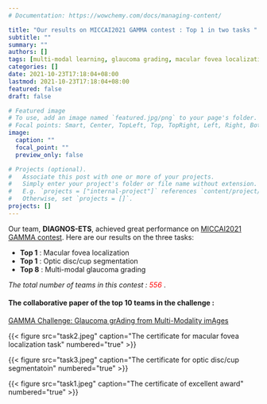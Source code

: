 ```yaml
---
# Documentation: https://wowchemy.com/docs/managing-content/

title: "Our results on MICCAI2021 GAMMA contest : Top 1 in two tasks "
subtitle: ""
summary: ""
authors: []
tags: [multi-modal learning, glaucoma grading, macular fovea localization, optic disc and cup segmentation, medical image segmentation]
categories: []
date: 2021-10-23T17:18:04+08:00
lastmod: 2021-10-23T17:18:04+08:00
featured: false
draft: false

# Featured image
# To use, add an image named `featured.jpg/png` to your page's folder.
# Focal points: Smart, Center, TopLeft, Top, TopRight, Left, Right, BottomLeft, Bottom, BottomRight.
image:
  caption: ""
  focal_point: ""
  preview_only: false

# Projects (optional).
#   Associate this post with one or more of your projects.
#   Simply enter your project's folder or file name without extension.
#   E.g. `projects = ["internal-project"]` references `content/project/deep-learning/index.md`.
#   Otherwise, set `projects = []`.
projects: []
---
```


Our team, **DIAGNOS-ETS**, achieved great performance on [MICCAI2021 GAMMA contest](https://aistudio.baidu.com/aistudio/competition/detail/90/0/introduction).
Here are our results on the three tasks:

- **Top 1** : Macular fovea localization
- **Top 1** : Optic disc/cup segmentation
- **Top 8** : Multi-modal glaucoma grading 

*The total number of teams in this contest :* <span style="color:red"> *556* </span> .

<!-- Thanks to all the collaborators. -->

#### The collaborative paper of the top 10 teams in the challenge :

[GAMMA Challenge: Glaucoma grAding from Multi-Modality imAges](/publication/gamma-challenge-2021/)

{{< figure src="task2.jpeg" caption="The certificate for macular fovea localization task" numbered="true" >}}

{{< figure src="task3.jpeg" caption="The certificate for optic disc/cup segmentatoin" numbered="true" >}}

{{< figure src="task1.jpeg" caption="The certificate of excellent award" numbered="true" >}}





<!-- 🚀 Our method and code will be publicly available soon. 🚀 -->
